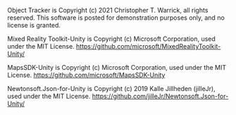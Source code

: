 Object Tracker is Copyright (c) 2021 Christopher T. Warrick, all rights reserved.  This software is posted for demonstration purposes only, and no license is granted.

Mixed Reality Toolkit-Unity is Copyright (c) Microsoft Corporation, used under the MIT License.
https://github.com/microsoft/MixedRealityToolkit-Unity/

MapsSDK-Unity is Copyright (c) Microsoft Corporation, used under the MIT License.
https://github.com/microsoft/MapsSDK-Unity

Newtonsoft.Json-for-Unity is Copyright (c) 2019 Kalle Jillheden (jilleJr), used under the MIT License.
https://github.com/jilleJr/Newtonsoft.Json-for-Unity/